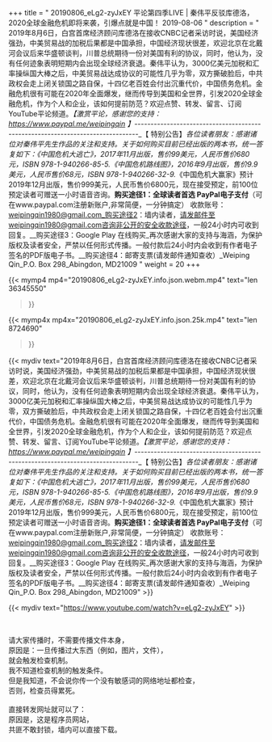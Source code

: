 +++
title = " 20190806_eLg2-zyJxEY 平论第四季LIVE | 秦伟平反驳库德洛，2020全球金融危机即将来袭，引爆点就是中国！ 2019-08-06 "
description = " 2019年8月6日，白宫首席经济顾问库德洛在接收CNBC记者采访时说，美国经济强劲，中美贸易战的加税后果都是中国承担，中国经济现状很差，欢迎北京在北戴河会议后来华盛顿谈判，川普总统期待一份对美国有利的协议，同时，他认为，没有任何迹象表明短期内会出现全球经济衰退。秦伟平认为，3000亿美元加税和汇率操纵国大棒之后，中美贸易战达成协议的可能性几乎为零，双方撕破脸后，中共政权会走上闭关锁国之路自保，十四亿老百姓会付出沉重代价，中国债务危机。金融危机很有可能在2020年全面爆发，继而传导到美国和全世界，引发2020全球金融危机，作为个人和企业，该如何提前防范？欢迎点赞、转发、留言、订阅YouTube平论频道。_【激赏平论，感谢您的支持：https://www.paypal.me/weipingqin 】_-------------------------------------------------------------------------------_【 特别公告】_各位读者朋友：_感谢诸位对秦伟平先生作品的关注和支持。_关于如何购买目前已经出版的两本书，统一答复如下：_《中国危机大逃亡》，2017年11月出版，售价99美元，人民币售价680元，ISBN 978-1-940266-85-5._《中国危机路线图》，2016年9月出版，售价9.9美元，人民币售价68元，ISBN 978-1-940266-32-9._《中国危机大赢家》预计2019年12月出版，售价999美元，人民币售价6800元，现在接受预定，前100位预定读者可赠送一小时语音咨询。__购买途径1：全球读者首选 PayPal电子支付__（可在www.paypal.com注册新账户,非常简便，一分钟搞定）     收款账号：weipingqin1980@gmail.com_购买途径2：墙内读者，请发邮件至weipingqin1980@gmail.com咨询非公开的安全收款途径，一般24小时内可收到回复。__购买途径3：Google Play 在线购买_再次感谢大家的支持与海涵，为保护版权及读者安全，严禁以任何形式传播。一般付款后24小时内会收到有作者电子签名的PDF版电子书。__购买途径4：邮寄支票(请发邮件通知查收）_Weiping Qin_P.O. Box 298_Abingdon, MD21009 "
weight = 20
+++

{{< mymp4 mp4="20190806_eLg2-zyJxEY.info.json.webm.mp4" 
text="len 36345550"
>}}

{{< mymp4x  mp4x="20190806_eLg2-zyJxEY.info.json.25k.mp4"
text="len 8724690"
>}}


{{< mydiv text="2019年8月6日，白宫首席经济顾问库德洛在接收CNBC记者采访时说，美国经济强劲，中美贸易战的加税后果都是中国承担，中国经济现状很差，欢迎北京在北戴河会议后来华盛顿谈判，川普总统期待一份对美国有利的协议，同时，他认为，没有任何迹象表明短期内会出现全球经济衰退。秦伟平认为，3000亿美元加税和汇率操纵国大棒之后，中美贸易战达成协议的可能性几乎为零，双方撕破脸后，中共政权会走上闭关锁国之路自保，十四亿老百姓会付出沉重代价，中国债务危机。金融危机很有可能在2020年全面爆发，继而传导到美国和全世界，引发2020全球金融危机，作为个人和企业，该如何提前防范？欢迎点赞、转发、留言、订阅YouTube平论频道。_【激赏平论，感谢您的支持：https://www.paypal.me/weipingqin 】_-------------------------------------------------------------------------------_【 特别公告】_各位读者朋友：_感谢诸位对秦伟平先生作品的关注和支持。_关于如何购买目前已经出版的两本书，统一答复如下：_《中国危机大逃亡》，2017年11月出版，售价99美元，人民币售价680元，ISBN 978-1-940266-85-5._《中国危机路线图》，2016年9月出版，售价9.9美元，人民币售价68元，ISBN 978-1-940266-32-9._《中国危机大赢家》预计2019年12月出版，售价999美元，人民币售价6800元，现在接受预定，前100位预定读者可赠送一小时语音咨询。__购买途径1：全球读者首选 PayPal电子支付__（可在www.paypal.com注册新账户,非常简便，一分钟搞定）     收款账号：weipingqin1980@gmail.com_购买途径2：墙内读者，请发邮件至weipingqin1980@gmail.com咨询非公开的安全收款途径，一般24小时内可收到回复。__购买途径3：Google Play 在线购买_再次感谢大家的支持与海涵，为保护版权及读者安全，严禁以任何形式传播。一般付款后24小时内会收到有作者电子签名的PDF版电子书。__购买途径4：邮寄支票(请发邮件通知查收）_Weiping Qin_P.O. Box 298_Abingdon, MD21009" >}}
<br>

{{< mydiv text="https://www.youtube.com/watch?v=eLg2-zyJxEY" >}}


<br>

请大家传播时，不需要传播文件本身，<br>
原因是：一旦传播过大东西（例如，图片，文件），<br>
就会触发检查机制。<br>
我不知道检查机制的触发条件。<br>
但是我知道，不会说你传一个没有敏感词的网络地址都检查，<br>
否则，检查员得累死。<br><br>
直接转发网址就可以了：<br>
原因是，这是程序员网站，<br>
共匪不敢封锁，墙内可以直接下载。


